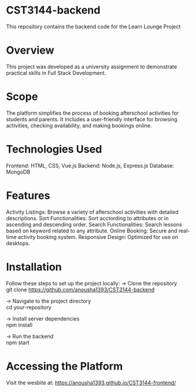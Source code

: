 # CST3144-backend
This repository contains the backend code for the Learn Lounge Project

# Overview
This project was developed as a university assignment to demonstrate practical skills in Full Stack Development.

# Scope
The platform simplifies the process of booking afterschool activities for students and parents. It includes a user-friendly interface for browsing activities, checking availability, and making bookings online.

# Technologies Used
Frontend: HTML, CSS, Vue.js
Backend: Node.js, Express.js
Database: MongoDB

# Features
Activity Listings: Browse a variety of afterschool activities with detailed descriptions.
Sort Functionalities: Sort acctording to attributes or in ascending and descending order.
Search Functionalities: Search lessons based on keyword related to any attribute.
Online Booking: Secure and real-time activity booking system.
Responsive Design: Optimized for use on desktops.

# Installation
Follow these steps to set up the project locally:
-> Clone the repository  
git clone https://github.com/anousha1393/CST3144-backend

-> Navigate to the project directory  
cd your-repository  

-> Install server dependencies  
npm install  

-> Run the backend  
npm start  

# Accessing the Platform
Visit the wesbite at: https://anousha1393.github.io/CST3144-frontend/
